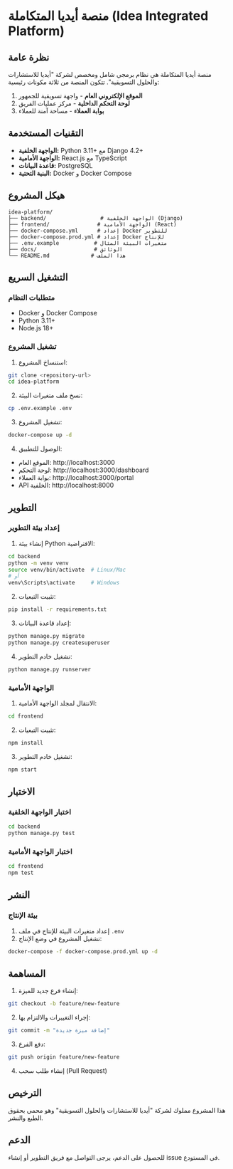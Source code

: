 # منصة أيديا المتكاملة (Idea Integrated Platform)

## نظرة عامة

منصة أيديا المتكاملة هي نظام برمجي شامل ومخصص لشركة "أيديا للاستشارات والحلول التسويقية". تتكون المنصة من ثلاثة مكونات رئيسية:

1. **الموقع الإلكتروني العام** - واجهة تسويقية للجمهور
2. **لوحة التحكم الداخلية** - مركز عمليات الفريق
3. **بوابة العملاء** - مساحة آمنة للعملاء

## التقنيات المستخدمة

- **الواجهة الخلفية:** Python 3.11+ مع Django 4.2+
- **الواجهة الأمامية:** React.js مع TypeScript
- **قاعدة البيانات:** PostgreSQL
- **البنية التحتية:** Docker و Docker Compose

## هيكل المشروع

```
idea-platform/
├── backend/                 # الواجهة الخلفية (Django)
├── frontend/               # الواجهة الأمامية (React)
├── docker-compose.yml      # إعداد Docker للتطوير
├── docker-compose.prod.yml # إعداد Docker للإنتاج
├── .env.example           # متغيرات البيئة المثال
├── docs/                  # الوثائق
└── README.md             # هذا الملف
```

## التشغيل السريع

### متطلبات النظام

- Docker و Docker Compose
- Python 3.11+
- Node.js 18+

### تشغيل المشروع

1. استنساخ المشروع:
```bash
git clone <repository-url>
cd idea-platform
```

2. نسخ ملف متغيرات البيئة:
```bash
cp .env.example .env
```

3. تشغيل المشروع:
```bash
docker-compose up -d
```

4. الوصول للتطبيق:
- الموقع العام: http://localhost:3000
- لوحة التحكم: http://localhost:3000/dashboard
- بوابة العملاء: http://localhost:3000/portal
- API الخلفية: http://localhost:8000

## التطوير

### إعداد بيئة التطوير

1. إنشاء بيئة Python الافتراضية:
```bash
cd backend
python -m venv venv
source venv/bin/activate  # Linux/Mac
# أو
venv\Scripts\activate     # Windows
```

2. تثبيت التبعيات:
```bash
pip install -r requirements.txt
```

3. إعداد قاعدة البيانات:
```bash
python manage.py migrate
python manage.py createsuperuser
```

4. تشغيل خادم التطوير:
```bash
python manage.py runserver
```

### الواجهة الأمامية

1. الانتقال لمجلد الواجهة الأمامية:
```bash
cd frontend
```

2. تثبيت التبعيات:
```bash
npm install
```

3. تشغيل خادم التطوير:
```bash
npm start
```

## الاختبار

### اختبار الواجهة الخلفية
```bash
cd backend
python manage.py test
```

### اختبار الواجهة الأمامية
```bash
cd frontend
npm test
```

## النشر

### بيئة الإنتاج

1. إعداد متغيرات البيئة للإنتاج في ملف `.env`
2. تشغيل المشروع في وضع الإنتاج:
```bash
docker-compose -f docker-compose.prod.yml up -d
```

## المساهمة

1. إنشاء فرع جديد للميزة:
```bash
git checkout -b feature/new-feature
```

2. إجراء التغييرات والالتزام بها:
```bash
git commit -m "إضافة ميزة جديدة"
```

3. دفع الفرع:
```bash
git push origin feature/new-feature
```

4. إنشاء طلب سحب (Pull Request)

## الترخيص

هذا المشروع مملوك لشركة "أيديا للاستشارات والحلول التسويقية" وهو محمي بحقوق الطبع والنشر.

## الدعم

للحصول على الدعم، يرجى التواصل مع فريق التطوير أو إنشاء issue في المستودع.

